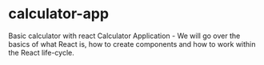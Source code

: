 # calculator-app
Basic calculator with react
Calculator Application - 
We will go over the basics of what React is, 
how to create components and how to work within the React life-cycle. 
